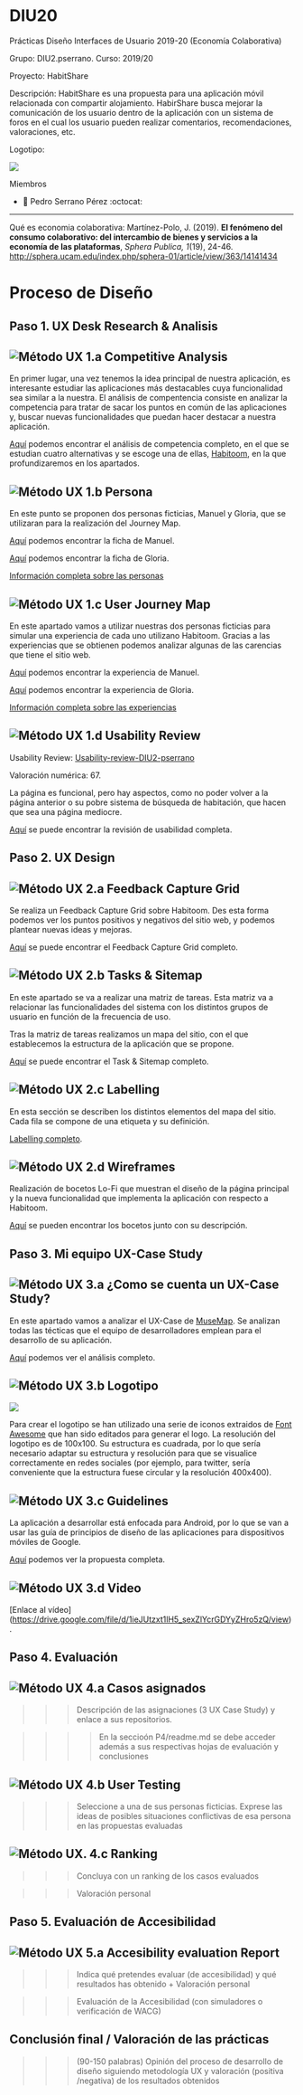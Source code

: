 # DIU20
Prácticas Diseño Interfaces de Usuario 2019-20 (Economía Colaborativa) 

Grupo: DIU2.pserrano.  Curso: 2019/20 

Proyecto: HabitShare

Descripción: HabitShare es una propuesta para una aplicación móvil relacionada con compartir alojamiento. HabirShare busca mejorar la comunicación de los usuario dentro de la aplicación con un sistema de foros en el cual los usuario pueden realizar comentarios, recomendaciones, valoraciones, etc.

Logotipo:

![](img/Logo.png)

Miembros
 * :bust_in_silhouette:   Pedro Serrano Pérez     :octocat: 

----- 

Qué es economia colaborativa: Martínez-Polo, J. (2019). **El fenómeno del consumo colaborativo: del intercambio de bienes y servicios a la economía de las plataformas**, *Sphera Publica, 1*(19), 24-46. http://sphera.ucam.edu/index.php/sphera-01/article/view/363/14141434

# Proceso de Diseño 

## Paso 1. UX Desk Research & Analisis 

![Método UX](img/Competitive.png) 1.a Competitive Analysis
-----

En primer lugar, una vez tenemos la idea principal de nuestra aplicación, es interesante estudiar las aplicaciones más destacables cuya funcionalidad sea similar a la nuestra. El análisis de compentencia consiste en analizar la competencia para tratar de sacar los puntos en común de las aplicaciones y, buscar nuevas funcionalidades que puedan hacer destacar a nuestra aplicación.

[Aquí](P1/README.md) podemos encontrar el análisis de competencia completo, en el que se estudian cuatro alternativas y se escoge una de ellas, [Habitoom](http://es.habitoom.com/), en la que profundizaremos en los apartados.

![Método UX](img/Persona.png) 1.b Persona
-----

En este punto se proponen dos personas ficticias, Manuel y Gloria, que se utilizaran para la realización del Journey Map.

[Aquí](P1/img/PersonaManuel.jpg) podemos encontrar la ficha de Manuel.

[Aquí](P1/img/PersonaGloria.jpg) podemos encontrar la ficha de Gloria.

[Información completa sobre las personas](P1/README.md)

![Método UX](img/JourneyMap.png) 1.c User Journey Map
----

En este apartado vamos a utilizar nuestras dos personas ficticias para simular una experiencia de cada uno utilizano Habitoom. Gracias a las experiencias que se obtienen podemos analizar algunas de las carencias que tiene el sitio web.

[Aquí](P1/img/ExperienciaManuel.jpg) podemos encontrar la experiencia de Manuel.

[Aquí](P1/img/ExperienciaGloria.jpg) podemos encontrar la experiencia de Gloria.

[Información completa sobre las experiencias](P1/README.md)

![Método UX](img/usabilityReview.png) 1.d Usability Review
----

Usability Review: [Usability-review-DIU2-pserrano](P1/Usability-review-DIU2-pserrano.pdf)

Valoración numérica: 67.

La página es funcional, pero hay aspectos, como no poder volver a la página anterior o su pobre sistema de búsqueda de habitación, que hacen que sea una página mediocre.

[Aquí](P1/README.md) se puede encontrar la revisión de usabilidad completa.

## Paso 2. UX Design  


![Método UX](img/feedback-capture-grid.png) 2.a Feedback Capture Grid
----

Se realiza un Feedback Capture Grid sobre Habitoom. Des esta forma podemos ver los puntos positivos y negativos del sitio web, y podemos plantear nuevas ideas y mejoras.

[Aquí](P2/README.md) se puede encontrar el Feedback Capture Grid completo.

![Método UX](img/Sitemap.png) 2.b Tasks & Sitemap 
-----

En este apartado se va a realizar una matriz de tareas. Esta matriz va a relacionar las funcionalidades del sistema con los distintos grupos de usuario en función de la frecuencia de uso.

Tras la matriz de tareas realizamos un mapa del sitio, con el que establecemos la estructura de la aplicación que se propone.

[Aquí](P2/README.md) se puede encontrar el Task & Sitemap completo.

![Método UX](img/labelling.png) 2.c Labelling 
----

En esta sección se describen los distintos elementos del mapa del sitio. Cada fila se compone de una etiqueta y su definición.

[Labelling completo](P2/README.md).

![Método UX](img/Wireframes.png) 2.d Wireframes
-----

Realización de bocetos Lo-Fi que muestran el diseño de la página principal y la nueva funcionalidad que implementa la aplicación con respecto a Habitoom.

[Aquí](P2/README.md) se pueden encontrar los bocetos junto con su descripción.

## Paso 3. Mi equipo UX-Case Study 


![Método UX](img/moodboard.png) 3.a ¿Como se cuenta un UX-Case Study?
-----

En este apartado vamos a analizar el UX-Case de [MuseMap](https://blog.prototypr.io/musemap-street-art-app-ux-case-study-9bec6a99823b). Se analizan todas las técticas que el equipo de desarrolladores emplean para el desarrollo de su aplicación.

[Aquí](P3/README.md) podemos ver el análisis completo.

![Método UX](img/landing-page.png)  3.b Logotipo
----

![](img/logo.png)

Para crear el logotipo se han utilizado una serie de iconos extraidos de [Font Awesome](http://fontawesome.io/) que han sido editados para generar el logo. La resolución del logotipo es de 100x100. Su estructura es cuadrada, por lo que sería necesario adaptar su estructura y resolución para que se visualice correctamente en redes sociales (por ejemplo, para twitter, sería conveniente que la estructura fuese circular y la resolución 400x400).

![Método UX](img/guidelines.png) 3.c Guidelines
----

La aplicación a desarrollar está enfocada para Android, por lo que se van a usar las guía de principios de diseño de las aplicaciones para dispositivos móviles de Google.

[Aquí](P3/README.md) podemos ver la propuesta completa.

![Método UX](img/mockup.png)  3.d Video
----

[Enlace al vídeo] (https://drive.google.com/file/d/1ieJUtzxt1lH5_sexZlYcrGDYyZHro5zQ/view).

## Paso 4. Evaluación 


![Método UX](img/ABtesting.png) 4.a Casos asignados
----


>>> Descripción de las asignaciones (3 UX Case Study) y enlace a  sus repositorios.

>>>> En la seccioón P4/readme.md se debe acceder además a sus respectivas hojas de evaluación y conclusiones 


![Método UX](img/usability-testing.png) 4.b User Testing
----

>>> Seleccione a una de sus personas ficticias. Exprese las ideas de posibles situaciones conflictivas de esa persona en las propuestas evaluadas


![Método UX](img/Survey.png). 4.c Ranking 
----

>>> Concluya con un ranking de los casos evaluados 

>>> Valoración personal 


## Paso 5. Evaluación de Accesibilidad  


![Método UX](img/Accesibility.png)  5.a Accesibility evaluation Report
----

>>> Indica qué pretendes evaluar (de accesibilidad) y qué resultados has obtenido + Valoración personal

>>> Evaluación de la Accesibilidad (con simuladores o verificación de WACG) 



## Conclusión final / Valoración de las prácticas


>>> (90-150 palabras) Opinión del proceso de desarrollo de diseño siguiendo metodología UX y valoración (positiva /negativa) de los resultados obtenidos  












